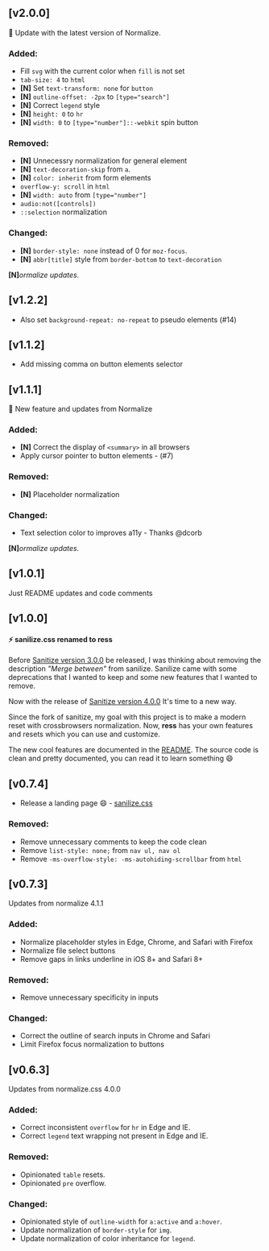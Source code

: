 ## [v2.0.0]
:tada: Update with the latest version of Normalize.

### Added:
- Fill `svg` with the current color when `fill` is not set
- `tab-size: 4` to `html`
- **[N]** Set `text-transform: none` for `button`
- **[N]** `outline-offset: -2px` to `[type="search"]`
- **[N]** Correct `legend` style
- **[N]** `height: 0` to `hr`
- **[N]** `width: 0` to `[type="number"]::-webkit` spin button

### Removed:
- **[N]** Unnecessry normalization for general element
- **[N]** `text-decoration-skip` from `a`.
- **[N]** `color: inherit` from form elements
- `overflow-y: scroll` in `html`
- **[N]** `width: auto` from `[type="number"]`
- `audio:not([controls])`
- `::selection` normalization

### Changed:
- **[N]** `border-style: none` instead of 0 for `moz-focus`.
- **[N]** `abbr[title]` style from `border-bottom` to `text-decoration`

**[N]**_ormalize updates._

## [v1.2.2]
- Also set `background-repeat: no-repeat` to pseudo elements (#14)

## [v1.1.2]
- Add missing comma on button elements selector

## [v1.1.1]
:tada: New feature and updates from Normalize

### Added:
- **[N]** Correct the display of `<summary>` in all browsers
- Apply cursor pointer to button elements - (#7)

### Removed:
- **[N]** Placeholder normalization

### Changed:
- Text selection color to improves a11y - Thanks @dcorb

**[N]**_ormalize updates._

## [v1.0.1]
Just README updates and code comments


## [v1.0.0]
#### :zap: sanilize.css renamed to ress

Before [Sanitize version 3.0.0](https://github.com/10up/sanitize.css/commit/8eb14223c1d5c928a2a51b17d4227849e7b5bdb7) be released, I was thinking about removing the description _"Merge between"_ from sanilize. Sanilize came with some deprecations that I wanted to keep and some new features that I wanted to remove.

Now with the release of [Sanitize version 4.0.0](https://github.com/10up/sanitize.css/commit/bf3d695016cbd5d17c89361d4273f3d5f69aa0ee) It's time to a new way.

Since the fork of sanitize, my goal with this project is to make a modern reset with crossbrowsers normalization. Now, **ress** has your own features and resets which you can use and customize.

The new cool features are documented in the [README](README.md/#features). The source code is clean and pretty documented, you can read it to learn something :smile:

## [v0.7.4]
- Release a landing page :smile: - [sanilize.css](http://filipelinhares.github.io/sanilize.css/)

### Removed:
- Remove unnecessary comments to keep the code clean
- Remove `list-style: none;` from `nav ul, nav ol`
- Remove `-ms-overflow-style: -ms-autohiding-scrollbar` from `html`

## [v0.7.3]
Updates from normalize 4.1.1


### Added:
- Normalize placeholder styles in Edge, Chrome, and Safari with Firefox
- Normalize file select buttons
- Remove gaps in links underline in iOS 8+ and Safari 8+

### Removed:
- Remove unnecessary specificity in inputs

### Changed:
- Correct the outline of search inputs in Chrome and Safari
- Limit Firefox focus normalization to buttons

## [v0.6.3]
Updates from normalize.css 4.0.0

### Added:
- Correct inconsistent `overflow` for `hr` in Edge and IE.
- Correct `legend` text wrapping not present in Edge and IE.

### Removed:
- Opinionated `table` resets.
- Opinionated `pre` overflow.

### Changed:
- Opinionated style of `outline-width` for `a:active` and `a:hover`.
- Update normalization of `border-style` for `img`.
- Update normalization of color inheritance for `legend`.
